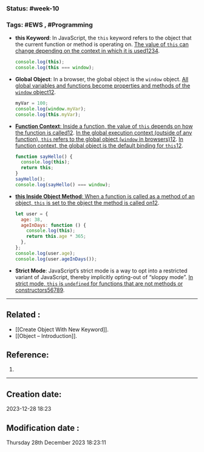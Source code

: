 
### Status: #week-10

### Tags: #EWS  , #Programming 


- **this Keyword**: In JavaScript, the `this` keyword refers to the object that the current function or method is operating on. [The value of `this` can change depending on the context in which it is used](https://www.w3schools.com/js/js_this.asp)[1](https://www.w3schools.com/js/js_this.asp)[2](https://developer.mozilla.org/en-US/docs/Web/JavaScript/Reference/Operators/this)[3](https://webreference.com/javascript/basics/this/)[4](https://www.geeksforgeeks.org/javascript-this-keyword/).
    
    ```javascript
    console.log(this);
    console.log(this === window);
    ```
    
- **Global Object**: In a browser, the global object is the `window` object. [All global variables and functions become properties and methods of the `window` object](https://www.w3schools.com/js/js_this.asp)[1](https://www.w3schools.com/js/js_this.asp)[2](https://developer.mozilla.org/en-US/docs/Web/JavaScript/Reference/Operators/this).
    
    ```javascript
    myVar = 100;
    console.log(window.myVar);
    console.log(this.myVar);
    ```
    
- [**Function Context**: Inside a function, the value of `this` depends on how the function is called](https://www.w3schools.com/js/js_this.asp)[1](https://www.w3schools.com/js/js_this.asp)[2](https://developer.mozilla.org/en-US/docs/Web/JavaScript/Reference/Operators/this). [In the global execution context (outside of any function), `this` refers to the global object (`window` in browsers)](https://www.w3schools.com/js/js_this.asp)[1](https://www.w3schools.com/js/js_this.asp)[2](https://developer.mozilla.org/en-US/docs/Web/JavaScript/Reference/Operators/this). [In function context, the global object is the default binding for `this`](https://www.w3schools.com/js/js_this.asp)[1](https://www.w3schools.com/js/js_this.asp)[2](https://developer.mozilla.org/en-US/docs/Web/JavaScript/Reference/Operators/this).
    
    ```javascript
    function sayHello() {
      console.log(this);
      return this;
    }
    sayHello();
    console.log(sayHello() === window);
    ```
    
- [**this Inside Object Method**: When a function is called as a method of an object, `this` is set to the object the method is called on](https://www.w3schools.com/js/js_this.asp)[1](https://www.w3schools.com/js/js_this.asp)[2](https://developer.mozilla.org/en-US/docs/Web/JavaScript/Reference/Operators/this).
    
    ```javascript
    let user = {
      age: 38,
      ageInDays: function () {
        console.log(this);
        return this.age * 365;
      },
    };
    console.log(user.age);
    console.log(user.ageInDays());
    ```
    
- **Strict Mode**: JavaScript’s strict mode is a way to opt into a restricted variant of JavaScript, thereby implicitly opting-out of “sloppy mode”. [In strict mode, `this` is `undefined` for functions that are not methods or constructors](https://www.w3schools.com/js/js_this.asp)[5](https://developer.mozilla.org/en-US/docs/Web/JavaScript/Reference/Strict_mode)[6](https://stackoverflow.com/questions/8651415/what-is-strict-mode-and-how-is-it-used)[7](https://dev.to/accreditly/understanding-javascript-strict-mode-4e3j)[8](https://programmingwithmosh.com/javascript/what-is-strict-mode-in-javascript/)[9](https://www.tutorialspoint.com/what-is-strict-mode-in-javascript-and-how-to-enable-it).
    



______________________________________________________________________


## Related : 

- [[Create Object With New Keyword]].
- [[Object – Introduction]].

## Reference: 

1.  


---

  ## Creation date: 
  
  2023-12-28 18:23 
  
  
   ## Modification date :
   
   Thursday 28th December 2023 18:23:11